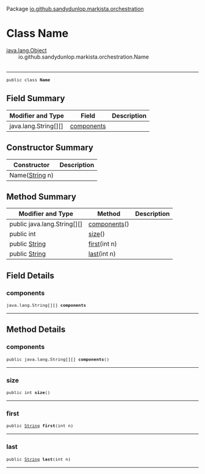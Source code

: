 Package [io.github.sandydunlop.markista.orchestration](index.md)

# Class Name
[java.lang.Object](https://docs.oracle.com/en/java/javase/24/docs/api/java.base/java/lang/Object.html)<br/>
        io.github.sandydunlop.markista.orchestration.Name<br/>
<br/>

----

<span style="font-family: monospace; font-size: 80%;">public class __Name__</span>


## Field Summary

| Modifier and Type    | Field                     | Description |
|----------------------|---------------------------|-------------|
| java.lang.String[][] | [components](#components) |             |



## Constructor Summary

| Constructor                                                                                          | Description |
|------------------------------------------------------------------------------------------------------|-------------|
| Name([String](https://docs.oracle.com/en/java/javase/24/docs/api/java.base/java/lang/String.html) n) |             |



## Method Summary

| Modifier and Type                                                                                   | Method                      | Description |
|-----------------------------------------------------------------------------------------------------|-----------------------------|-------------|
| public java.lang.String[][]                                                                         | [components](#components)() |             |
| public int                                                                                          | [size](#size)()             |             |
| public [String](https://docs.oracle.com/en/java/javase/24/docs/api/java.base/java/lang/String.html) | [first](#first)(int n)      |             |
| public [String](https://docs.oracle.com/en/java/javase/24/docs/api/java.base/java/lang/String.html) | [last](#last)(int n)        |             |



## Field Details

### components

<span style="font-family: monospace; font-size: 80%;">java.lang.String[][] __components__</span>




---


## Method Details

### components

<span style="font-family: monospace; font-size: 80%;">public java.lang.String[][] __components__()</span>




---

### size

<span style="font-family: monospace; font-size: 80%;">public int __size__()</span>




---

### first

<span style="font-family: monospace; font-size: 80%;">public [String](https://docs.oracle.com/en/java/javase/24/docs/api/java.base/java/lang/String.html) __first__(int n)</span>




---

### last

<span style="font-family: monospace; font-size: 80%;">public [String](https://docs.oracle.com/en/java/javase/24/docs/api/java.base/java/lang/String.html) __last__(int n)</span>




---

